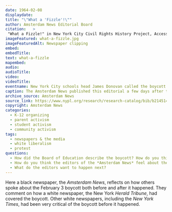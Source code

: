 ```yaml
---
date: 1964-02-08
displaydate: 
title: "\"What a 'Fizzle'!\""
author:	Amsterdam News Editorial Board
citation:	>
 "What a Fizzle!" in New York City Civil Rights History Project, Accessed: [Month Day, Year], https://nyccivilrightshistory.org/topics/boycotting-ny-schools/responding-to-the-boycott/what-a-fizzle.
imageFeatured: what-a-fizzle.jpg
imageFeaturedAlt: Newspaper clipping
embed: 
embedTitle: 
text: what-a-fizzle
mapembed: 
audio: 
audioTitle: 
video: 
videoTitle: 
eventname: New York City schools head James Donovan called the boycott "a fizzle."
caption: The Amsterdam News published this editorial a few days after the February 3 boycott.
archive_source: Amsterdam News
source_link: https://www.nypl.org/research/research-catalog/bib/b21451436
copyright: Amsterdam News
categories:
  - K-12 organizing
  - parent activism
  - student activism
  - community activism
tags:
  - newspapers & the media
  - white liberalism
  - protest
questions: 
  - How did the Board of Education describe the boycott? How do you think boycotting students and organizers felt when they heard this? 
  - How do you think the editors of the *Amsterdam News* feel about the boycott? What evidence do you see in the text? 
  - What do the editors want to happen next?
---
```


Here a black newspaper, the *Amsterdam News*, reflects on how others spoke about the February 3 boycott both before and after it happened. They comment on how a white newspaper, the New York *Herald Tribune*, had covered the boycott. Other white newspapers, including the *New York Times*, had been very critical of the boycott before it happened.
